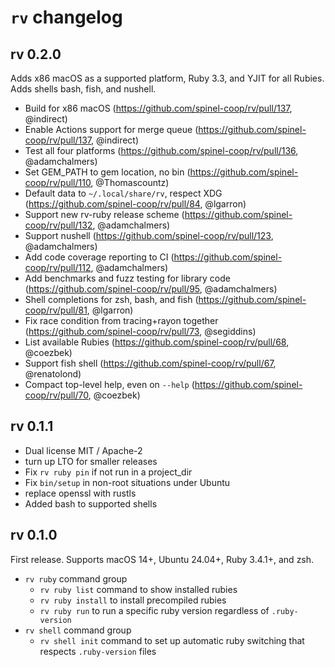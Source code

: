 # `rv` changelog

## rv 0.2.0

Adds x86 macOS as a supported platform, Ruby 3.3, and YJIT for all Rubies. Adds shells bash, fish, and nushell.

- Build for x86 macOS (https://github.com/spinel-coop/rv/pull/137, @indirect)
- Enable Actions support for merge queue (https://github.com/spinel-coop/rv/pull/137, @indirect)
- Test all four platforms (https://github.com/spinel-coop/rv/pull/136, @adamchalmers)
- Set GEM_PATH to gem location, no bin (https://github.com/spinel-coop/rv/pull/110, @Thomascountz)
- Default data to `~/.local/share/rv`, respect XDG (https://github.com/spinel-coop/rv/pull/84, @lgarron)
- Support new rv-ruby release scheme (https://github.com/spinel-coop/rv/pull/132, @adamchalmers)
- Support nushell (https://github.com/spinel-coop/rv/pull/123, @adamchalmers)
- Add code coverage reporting to CI (https://github.com/spinel-coop/rv/pull/112, @adamchalmers)
- Add benchmarks and fuzz testing for library code (https://github.com/spinel-coop/rv/pull/95, @adamchalmers)
- Shell completions for zsh, bash, and fish (https://github.com/spinel-coop/rv/pull/81, @lgarron)
- Fix race condition from tracing+rayon together (https://github.com/spinel-coop/rv/pull/73, @segiddins)
- List available Rubies (https://github.com/spinel-coop/rv/pull/68, @coezbek)
- Support fish shell (https://github.com/spinel-coop/rv/pull/67, @renatolond)
- Compact top-level help, even on `--help` (https://github.com/spinel-coop/rv/pull/70, @coezbek)

## rv 0.1.1

- Dual license MIT / Apache-2
- turn up LTO for smaller releases
- Fix `rv ruby pin` if not run in a project_dir
- Fix `bin/setup` in non-root situations under Ubuntu
- replace openssl with rustls
- Added bash to supported shells

## rv 0.1.0

First release. Supports macOS 14+, Ubuntu 24.04+, Ruby 3.4.1+, and zsh.

- `rv ruby` command group
  - `rv ruby list` command to show installed rubies
  - `rv ruby install` to install precompiled rubies
  - `rv ruby run` to run a specific ruby version regardless of `.ruby-version`
- `rv shell` command group
  - `rv shell init` command to set up automatic ruby switching that respects `.ruby-version` files
